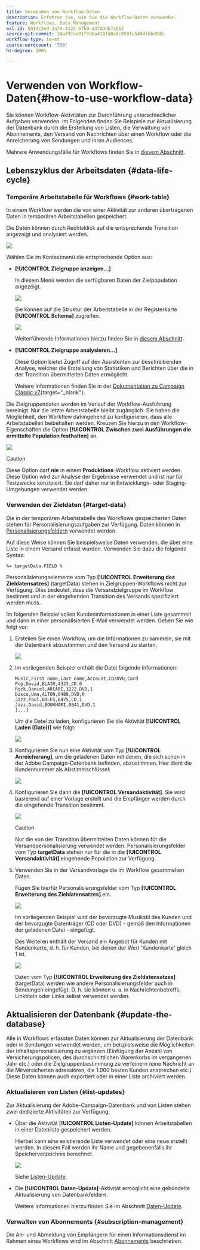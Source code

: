 ```yaml
---
title: Verwenden von Workflow-Daten
description: Erfahren Sie, wie Sie die Workflow-Daten verwenden.
feature: Workflows, Data Management
exl-id: 5014c2ed-2a74-4122-b7b9-d3703db7ab12
source-git-commit: 34af97ae01f7dba418fd0a8c950fc549dfbbd98b
workflow-type: tm+mt
source-wordcount: '738'
ht-degree: 100%

---
```


# Verwenden von Workflow-Daten{#how-to-use-workflow-data}

Sie können Workflow-Aktivitäten zur Durchführung unterschiedlicher Aufgaben verwenden. Im Folgenden finden Sie Beispiele zur Aktualisierung der Datenbank durch die Erstellung von Listen, die Verwaltung von Abonnements, den Versand von Nachrichten über einen Workflow oder die Anreicherung von Sendungen und ihren Audiences.

Mehrere Anwendungsfälle für Workflows finden Sie in [diesem Abschnitt](workflow-use-cases.md).

## Lebenszyklus der Arbeitsdaten {#data-life-cycle}

### Temporäre Arbeitstabelle für Workflows {#work-table}

In einem Workflow werden die von einer Aktivität zur anderen übertragenen Daten in temporären Arbeitstabellen gespeichert.

Die Daten können durch Rechtsklick auf die entsprechende Transition angezeigt und analysiert werden.

![](assets/wf-right-click-analyze.png)

Wählen Sie im Kontextmenü die entsprechende Option aus:

* **[!UICONTROL Zielgruppe anzeigen…]**

  In diesem Menü werden die verfügbaren Daten der Zielpopulation angezeigt.

  ![](assets/wf-right-click-display.png)

  Sie können auf die Struktur der Arbeitstabelle in der Registerkarte **[!UICONTROL Schema]** zugreifen.

  ![](assets/wf-right-click-schema.png)

  Weiterführende Informationen hierzu finden Sie in [diesem Abschnitt](monitor-workflow-execution.md#worktables-and-workflow-schema).

* **[!UICONTROL Zielgruppe analysieren…]**

  Diese Option bietet Zugriff auf den Assistenten zur beschreibenden Analyse, welcher die Erstellung von Statistiken und Berichten über die in der Transition übermittelten Daten ermöglicht.

  Weitere Informationen finden Sie in der [Dokumentation zu Campaign Classic v7](https://experienceleague.adobe.com/docs/campaign-classic/using/reporting/analyzing-populations/about-descriptive-analysis.html?lang=de){target="_blank"}.

Die Zielgruppendaten werden im Verlauf der Workflow-Ausführung bereinigt. Nur die letzte Arbeitstabelle bleibt zugänglich. Sie haben die Möglichkeit, den Workflow dahingehend zu konfigurieren, dass alle Arbeitstabellen beibehalten werden. Kreuzen Sie hierzu in den Workflow-Eigenschaften die Option **[!UICONTROL Zwischen zwei Ausführungen die ermittelte Population festhalten]** an.

![](assets/wf-purge-data-option.png)

>[!CAUTION]
>
>Diese Option darf **nie** in einem **Produktions**-Workflow aktiviert werden. Diese Option wird zur Analyse der Ergebnisse verwendet und ist nur für Testzwecke konzipiert. Sie darf daher nur in Entwicklungs- oder Staging-Umgebungen verwendet werden.


### Verwenden der Zieldaten {#target-data}

Die in der temporären Arbeitstabelle des Workflows gespeicherten Daten stehen für Personalisierungsaufgaben zur Verfügung. Daten können in [Personalisierungsfeldern](../../v8/send/personalization-fields.md) verwendet werden.

Auf diese Weise können Sie beispielsweise Daten verwenden, die über eine Liste in einem Versand erfasst wurden. Verwenden Sie dazu die folgende Syntax:

```
%= targetData.FIELD %
```

Personalisierungselemente vom Typ **[!UICONTROL Erweiterung des Zieldatensatzes]** (targetData) stehen in Zielgruppen-Workflows nicht zur Verfügung. Dies bedeutet, dass die Versandzielgruppe im Workflow bestimmt und in der eingehenden  Transition des Versands spezifiziert werden muss.

Im folgenden Beispiel sollen Kundeninformationen in einer Liste gesammelt und dann in einer personalisierten E-Mail verwendet werden. Gehen Sie wie folgt vor:

1. Erstellen Sie einen Workflow, um die Informationen zu sammeln, sie mit der Datenbank abzustimmen und den Versand zu starten.

   ![](assets/wf-targetdata-sample-1.png)

1. Im vorliegenden Beispiel enthält die Datei folgende Informationen:

   ```
   Music,First name,Last name,Account,CD/DVD,Card
   Pop,David,BLAIR,4323,CD,0
   Rock,Daniel,ARCARI,3222,DVD,1
   Disco,Uma,ALTON,0488,DVD,0
   Jazz,Paul,BOLES,6475,CD,1
   Jazz,David,BOUKHARI,0841,DVD,1
   [...]
   ```

   Um die Datei zu laden, konfigurieren Sie die Aktivität **[!UICONTROL Laden (Datei)]** wie folgt:

   ![](assets/wf-targetdata-sample-2.png)

1. Konfigurieren Sie nun eine Aktivität vom Typ **[!UICONTROL Anreicherung]**, um die geladenen Daten mit denen, die sich schon in der Adobe Campaign-Datenbank befinden, abzustimmen. Hier dient die Kundennummer als Abstimmschlüssel:

   ![](assets/wf-targetdata-sample-3.png)

1. Konfigurieren Sie dann die **[!UICONTROL Versandaktivität]**. Sie wird basierend auf einer Vorlage erstellt und die Empfänger werden durch die eingehende Transition bestimmt.

   ![](assets/wf-targetdata-sample-4.png)

   >[!CAUTION]
   >
   >Nur die von der Transition übermittelten Daten können für die Versandpersonalisierung verwendet werden. Personalisierungsfelder vom Typ **targetData** stehen nur für die in die **[!UICONTROL Versandaktivität]** eingehende Population zur Verfügung.

1. Verwenden Sie in der Versandvorlage die im Workflow gesammelten Daten.

   Fügen Sie hierfür Personalisierungsfelder vom Typ **[!UICONTROL Erweiterung des Zieldatensatzes]** ein.

   ![](assets/wf-targetdata-sample-5.png)

   Im vorliegenden Beispiel wird der bevorzugte Musikstil des Kunden und der bevorzugte Datenträger (CD oder DVD) - gemäß den Informationen der geladenen Datei - eingefügt.

   Des Weiteren enthält der Versand ein Angebot für Kunden mit Kundenkarte, d. h. für Kunden, bei denen der Wert &#39;Kundenkarte&#39; gleich 1 ist.

   ![](assets/wf-targetdata-sample-6.png)

   Daten vom Typ **[!UICONTROL Erweiterung des Zieldatensatzes]** (targetData) werden wie andere Personalisierungsfelder auch in Sendungen eingefügt. D. h. sie können u. a. in Nachrichtenbetreffs, Linktiteln oder Links selbst verwendet werden.


## Aktualisieren der Datenbank {#update-the-database}

Alle in Workflows erfassten Daten können zur Aktualisierung der Datenbank oder in Sendungen verwendet werden, um beispielsweise die Möglichkeiten der Inhaltspersonalisierung zu ergänzen (Einfügung der Anzahl von Versicherungspolicen, des durchschnittlichen Warenkorbs im vergangenen Jahr etc.) oder die Zielgruppenbestimmung zu verfeinern (eine Nachricht an die Mitversicherten adressieren, die 1.000 besten Kunden ansprechen etc.). Diese Daten können auch exportiert oder in einer Liste archiviert werden.

### Aktualisieren von Listen  {#list-updates}

Zur Aktualisierung der Adobe-Campaign-Datenbank und von Listen stehen zwei dedizierte Aktivitäten zur Verfügung:

* Über die Aktivität **[!UICONTROL Listen-Update]** können Arbeitstabellen in einer Datenliste gespeichert werden.

  Hierbei kann eine existierende Liste verwendet oder eine neue erstellt werden. In diesem Fall werden ihr Name und gegebenenfalls ihr Speicherverzeichnis berechnet.

  ![](assets/s_user_create_list.png)

  Siehe [Listen-Update](list-update.md).

* Die **[!UICONTROL Daten-Update]**-Aktivität ermöglicht eine gebündelte Aktualisierung von Datenbankfeldern.

  Weitere Informationen hierzu finden Sie im Abschnitt [Daten-Update](update-data.md).

### Verwalten von Abonnements {#subscription-management}

Die An- und Abmeldung von Empfängern für einen Informationsdienst im Rahmen eines Workflows wird im Abschnitt [Abonnements](subscription-services.md) beschrieben.
